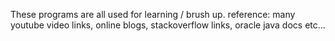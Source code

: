 These programs are all used for learning / brush up.
reference: many youtube video links, online blogs, stackoverflow links, oracle java docs etc...
